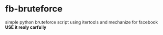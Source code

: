 # fb-bruteforce
simple python bruteforce script using itertools and mechanize for facebook
<b color="style:red">USE it realy carfully <b>
